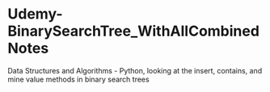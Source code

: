 # Udemy-BinarySearchTree_WithAllCombinedNotes
Data Structures and Algorithms - Python, looking at the insert, contains, and mine value methods in binary search trees
